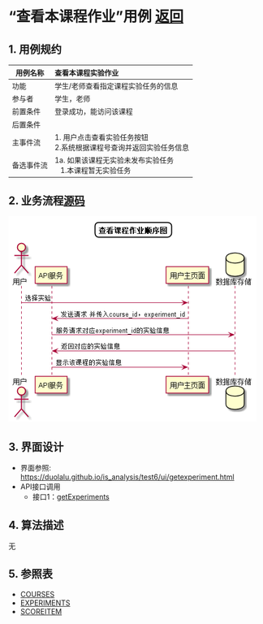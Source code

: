 # “查看本课程作业”用例 [返回](../README.md)

## 1. 用例规约

|用例名称|查看本课程实验作业|
|-------|:-------------|
|功能|学生/老师查看指定课程实验任务的信息|
|参与者|学生，老师|
|前置条件| 登录成功，能访问该课程|
|后置条件||
|主事件流| 1. 用户点击查看实验任务按钮<br/>2.系统根据课程号查询并返回实验任务信息<br/>|
|备选事件流|1a. 如果该课程无实验未发布实验任务 <br/>&nbsp;&nbsp; 1.本课程暂无实验任务|

## 2. 业务流程[源码](../顺序图/查看课程作业.puml)
![查看课程作业](../images/顺序图/查看课程作业.png)

## 3. 界面设计
- 界面参照: https://duolalu.github.io/is_analysis/test6/ui/getexperiment.html
- API接口调用
    - 接口1：[getExperiments](../接口/getExperiments.md)

## 4. 算法描述 
  无
## 5. 参照表

- [COURSES](../数据库设计.md/#COURSES)
- [EXPERIMENTS](../数据库设计.md/#EXPERIMENTS)
- [SCOREITEM](../数据库设计.md/#SCOREITEM)
